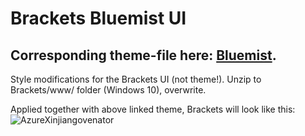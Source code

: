 # Brackets Bluemist UI
## Corresponding theme-file here: [Bluemist](https://github.com/Huygenz/brackets-bluemist).

 Style modifications for the Brackets UI (not theme!).
 Unzip to Brackets/www/ folder (Windows 10), overwrite.

Applied together with above linked theme, Brackets will look like this:
![AzureXinjiangovenator](https://user-images.githubusercontent.com/2411715/122951066-4829be00-d37d-11eb-8c15-2065a243f891.png)



